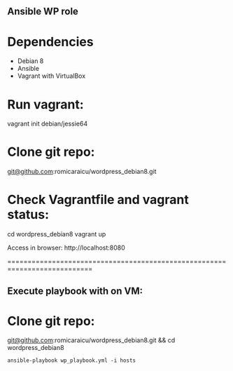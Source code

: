 ## Ansible WP role

# Dependencies 
 - Debian 8
 - Ansible
 - Vagrant with VirtualBox

# Run vagrant:

  vagrant init debian/jessie64

# Clone git repo:

  git@github.com:romicaraicu/wordpress_debian8.git

# Check Vagrantfile and vagrant status:

  cd wordpress_debian8
  vagrant up

Access in browser: http://localhost:8080
  
===========================================================================
## Execute playbook with on VM:

# Clone git repo:

  git@github.com:romicaraicu/wordpress_debian8.git && cd wordpress_debian8

	ansible-playbook wp_playbook.yml -i hosts
